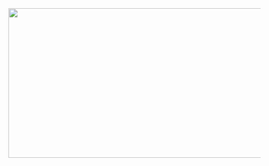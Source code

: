 <div align="center">
  <img src="https://media.giphy.com/media/v1.Y2lkPTc5MGI3NjExandtNHk5NzVld3c0ZThjOHg2czFtNGR3MXNhOWFvb3dqM3NkMDJtYiZlcD12MV9pbnRlcm5hbF9naWZfYnlfaWQmY3Q9Zw/t5VPh9REffgLC/giphy.gif" width="600" height="300"/>
</div>
